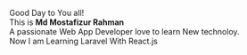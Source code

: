 
Good Day to You all!
<br>
This is **Md Mostafizur Rahman** <br>
A passionate Web App Developer love to learn New technoloy.
<br>
Now I am Learning Laravel With React.js


